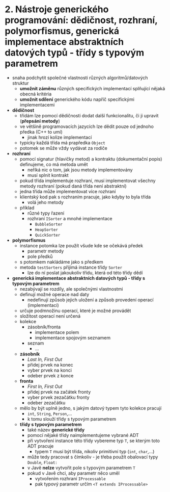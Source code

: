 # 2. Nástroje generického programování: dědičnost, rozhraní, polymorfismus, generická implementace abstraktních datových typů - třídy s typovým parametrem
- snaha podchytit společné vlastnosti různých algoritmů/datových struktur
    - **umožnit záměnu** různých specifických implementací splňující nějaká obecná kritéria
    - **umožnit sdílení** generického kódu napříč specifickými implementacemi
- **dědičnost**
    - třídám lze pomocí dědičnosti dodat další funkcionalitu, či ji upravit (**přepsání metody**)
    - ve většině programovacích jazycích lze dědit pouze od jednoho předka (C++ to umí)
        - jinak hrozí kolize implementací
    - typicky každá třída má prapředka `Object`
    - potomek se může vždy vydávat za rodiče
- **rozhraní**
    - pomocí signatur (hlavičky metod) a kontraktu (dokumentační popis) definujeme, co má metoda umět
        - neříká nic o tom, jak jsou metody implementovány
        - musí splnit kontrakt
    - pokud třída implementuje rozhraní, musí implementovat všechny metody rozhraní (pokud daná třída není abstraktní)
    - jedna třída může implementovat více rozhraní
    - klientský kod pak s rozhraním pracuje, jako kdyby to byla třída
        - volá jeho metody
   - příklad
        - různé typy řazení
        - rozhraní `ISorter` a mnohé implementace
            - `BubbleSorter`
            - `HeapSorter`
            - `QuickSorter`
- **polymorfismus**
    - instance potomka lze použít všude kde se očekává předek
        - parametr metody
        - pole předků
    - s potomkem nakládáme jako s předkem
    - metoda `testSorters` přijímá instance třídy `Sorter`
        - lze do ní poslat jakoukoliv třídu, která od této třídy dědí
- **generická implementace abstraktních datových typů - třídy s typovým parametrem**
    - nezabývají se rozdíly, ale společnými vlastnostmi
    - definují možné operace nad daty
        - nedefinují způsob jejich uložení a způsob provedení operací (implementaci)
    - určuje podmnožinu operací, které je možné provádět
    - složitost operací není určená
    - kolekce
        - zásobník/fronta
            - implementace polem
            - implementace spojovým seznamem
        - seznam
            - ...
    - **zásobník**       
        - *Last In, First Out* 
        - přidej prvek na konec
        - vyber prvek na konci
        - odeber prvek z konce
    - **fronta**
        - *First In, First Out*
        - přidej prvek na začátek fronty
        - vyber prvek zezačátku fronty
        - odeber zezačátku
    - mělo by být uplně jedno, s jakým datový typem tyto kolekce pracují
        - `int`, `String`, `Person`,...
        - k tomu slouží třídy s typovým parametrem
    - **třídy s typovým parametrem**
        - také název **generické třídy**
        - pomocí nějaké třídy naimplementujeme vybrané ADT
        - při vytvoření instance této třídy vybereme typ `T`, se kterým toto ADT pracuje
            - typem `T` musí být třída, nikoliv primitivní typ (`int`, `char`,...)
        - může tedy pracovat s čímkoliv
                - je třeba použít obalovací typy `Double`, `Float:`
        - v Javě **nelze** vytvořit pole s typovým parametrem `T`
        - pokud v Javě chci, aby parametr něco uměl
            - vytvořením rozhraní `IProcessable`
            - pak typový parametr určím `<T extends IProcessable>`
